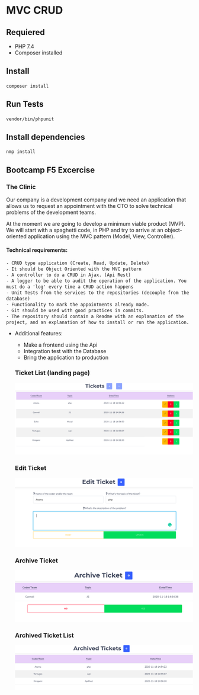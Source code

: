 # MVC CRUD

## Requiered

- PHP 7.4
- Composer installed

## Install

`` composer install ``

## Run Tests

`` vendor/bin/phpunit ``

## Install dependencies

`` nmp install ``

## Bootcamp F5 Excercise

### The Clinic

Our company is a development company and we need an application that allows us to request an appointment with the CTO to solve technical problems of the development teams.

At the moment we are going to develop a minimum viable product (MVP). We will start with a spaghetti code, in PHP and try to arrive at an object-oriented application using the MVC pattern (Model, View, Controller).

#### Technical requirements:

    - CRUD type application (Create, Read, Update, Delete)
    - It should be Object Oriented with the MVC pattern
    - A controller to do a CRUD in Ajax. (Api Rest)
    - A logger to be able to audit the operation of the application. You must do a 'log' every time a CRUD action happens
    - Unit Tests from the services to the repositories (decouple from the database)
    - Functionality to mark the appointments already made.
    - Git should be used with good practices in commits.
    - The repository should contain a Readme with an explanation of the project, and an explanation of how to install or run the application.

- Additional features:

    - Make a frontend using the Api
    - Integration test with the Database
    - Bring the application to production


    ### Ticket List (landing page)

    ![](images/ticketList.png)

    ### Edit Ticket

    ![](images/editTicket.png)

    ### Archive Ticket 

    ![](images/archiveTicket.png)

    ### Archived Ticket List

    ![](images/archivedTicketList.png)



